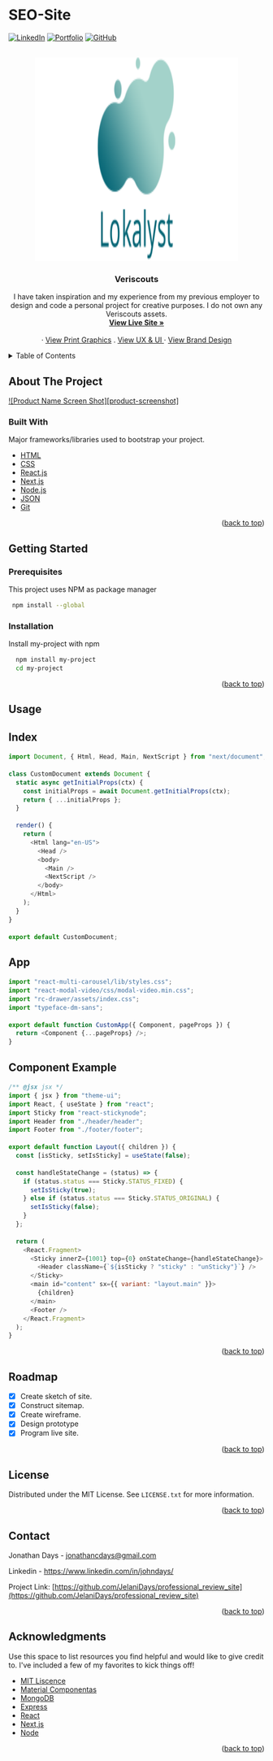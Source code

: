 # SEO-Site

<!-- PROJECT SHIELDS -->

<a href="https://www.linkedin.com/in/johndays/">![LinkedIn](https://img.shields.io/badge/linkedin-%230077B5.svg?style=for-the-badge&logo=linkedin&logoColor=white)</a>
<a href="https://www.jonathancdays.com/">![Portfolio](https://img.shields.io/badge/Portfolio-%23000000.svg?style=for-the-badge&logo=firefox&logoColor=#FF7)</a>
<a href="https://github.com/jonathancdays">![GitHub](https://img.shields.io/badge/github-%23121011.svg?style=for-the-badge&logo=github&logoColor=white)</a>
<a href=" "> </a>
<a href=" "> </a>

<!-- PROJECT LOGO -->

<br />
<div align="center">
  <a href="https://jonathan-days-networking-site-project.netlify.app/">
    <img src="src/assets/logo.svg" alt="Logo" width="400" height="400">
  </a>

  <h3 align="center">Veriscouts</h3>

  <p align="center">
 I have taken inspiration and my experience from my previous employer to design and code a personal project for creative purposes. I do not own any Veriscouts assets.
    <br> 
    <a href="https://jonathan-days-networking-site-project.netlify.app/"><strong>View Live Site »</strong></a>
    <br />
    <br />
    ·
    <a href="https://www.jonathancdays.com/projects/seo-graphic-design.html">View Print Graphics</a>
    .
    <a href="https://www.figma.com/proto/5Q7AzzdviT9H3Xi5JvcpQX/Lokalyst?node-id=1%3A2&scaling=min-zoom&page-id=0%3A1">View UX & UI </a>
    ·
    <a href="https://www.jonathancdays.com/projects/seo-branding.html">View Brand Design</a> 
  </p>
</div>

<!-- TABLE OF CONTENTS -->
<details>
  <summary>Table of Contents</summary>
  <ol>
    <li>
      <a href="#about-the-project">About The Project</a>
      <ul>
        <li><a href="#built-with">Built With</a></li>
      </ul>
    </li>
    <li>
      <a href="#getting-started">Getting Started</a>
      <ul>
        <li><a href="#prerequisites">Prerequisites</a></li>
        <li><a href="#installation">Installation</a></li>
      </ul>
    </li>
    <li><a href="#usage">Usage</a></li>
    <li><a href="#roadmap">Roadmap</a></li>
    <li><a href="#license">License</a></li>
    <li><a href="#contact">Contact</a></li>
    <li><a href="#acknowledgments">Acknowledgments</a></li>
  </ol>
</details>

<!-- ABOUT THE PROJECT -->

## About The Project

[![Product Name Screen Shot][product-screenshot]](https://example.com)

### Built With

Major frameworks/libraries used to bootstrap your project. 

- [HTML](https://html.spec.whatwg.org/)
- [CSS](https://developer.mozilla.org/en-US/docs/Web/CSS)
- [React.js](https://reactjs.org/)
- [Next,js](https://nextjs.org/)
- [Node.js](https://nodejs.org/en/)
- [JSON](https://www.json.org/json-en.html)
- [Git](https://git-scm.com/)

<p align="right">(<a href="#top">back to top</a>)</p>

<!-- GETTING STARTED -->

## Getting Started

### Prerequisites

This project uses NPM as package manager

```bash
 npm install --global
```

### Installation

Install my-project with npm

```bash
  npm install my-project
  cd my-project
```

<p align="right">(<a href="#top">back to top</a>)</p>

<!-- USAGE EXAMPLES -->

## Usage

<h2>Index</h2>

```javascript
import Document, { Html, Head, Main, NextScript } from "next/document";

class CustomDocument extends Document {
  static async getInitialProps(ctx) {
    const initialProps = await Document.getInitialProps(ctx);
    return { ...initialProps };
  }

  render() {
    return (
      <Html lang="en-US">
        <Head />
        <body>
          <Main />
          <NextScript />
        </body>
      </Html>
    );
  }
}

export default CustomDocument;
```

<h2>App</h2>

```javascript
import "react-multi-carousel/lib/styles.css";
import "react-modal-video/css/modal-video.min.css";
import "rc-drawer/assets/index.css";
import "typeface-dm-sans";

export default function CustomApp({ Component, pageProps }) {
  return <Component {...pageProps} />;
}
```

<h2>Component Example</h2>

```javascript
/** @jsx jsx */
import { jsx } from "theme-ui";
import React, { useState } from "react";
import Sticky from "react-stickynode";
import Header from "./header/header";
import Footer from "./footer/footer";

export default function Layout({ children }) {
  const [isSticky, setIsSticky] = useState(false);

  const handleStateChange = (status) => {
    if (status.status === Sticky.STATUS_FIXED) {
      setIsSticky(true);
    } else if (status.status === Sticky.STATUS_ORIGINAL) {
      setIsSticky(false);
    }
  };

  return (
    <React.Fragment>
      <Sticky innerZ={1001} top={0} onStateChange={handleStateChange}>
        <Header className={`${isSticky ? "sticky" : "unSticky"}`} />
      </Sticky>
      <main id="content" sx={{ variant: "layout.main" }}>
        {children}
      </main>
      <Footer />
    </React.Fragment>
  );
}
```

<p align="right">(<a href="#top">back to top</a>)</p>

<!-- ROADMAP -->

## Roadmap

- [x] Create sketch of site.
- [x] Construct sitemap.
- [x] Create wireframe.
- [x] Design prototype
- [x] Program live site.

<p align="right">(<a href="#top">back to top</a>)</p>

<!-- LICENSE -->

## License

Distributed under the MIT License. See `LICENSE.txt` for more information.

<p align="right">(<a href="#top">back to top</a>)</p>

<!-- CONTACT -->

## Contact

Jonathan Days - jonathancdays@gmail.com

Linkedin - https://www.linkedin.com/in/johndays/

Project Link: [https://github.com/JelaniDays/professional_review_site](https://github.com/JelaniDays/professional_review_site)

<p align="right">(<a href="#top">back to top</a>)</p>

<!-- ACKNOWLEDGMENTS -->

## Acknowledgments

Use this space to list resources you find helpful and would like to give credit to. I've included a few of my favorites to kick things off!

- [MIT Liscence](https://opensource.org/licenses/MIT)
- [Material Componentas](https://github.com/material-components)
- [MongoDB](https://github.com/mongodb/mongo)
- [Express](https://github.com/expressjs/express)
- [React](https://github.com/facebook/react)
- [Next,js](https://nextjs.org/)
- [Node](https://github.com/nodejs/node)

<p align="right">(<a href="#top">back to top</a>)</p>